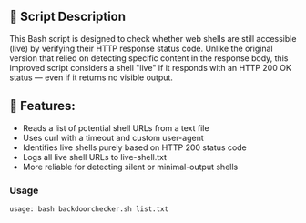 ## 📝 Script Description
This Bash script is designed to check whether web shells are still accessible (live) by verifying their HTTP response status code. Unlike the original version that relied on detecting specific content in the response body, this improved script considers a shell "live" if it responds with an HTTP 200 OK status — even if it returns no visible output.

## 🔧 Features:
- Reads a list of potential shell URLs from a text file
- Uses curl with a timeout and custom user-agent
- Identifies live shells purely based on HTTP 200 status code
- Logs all live shell URLs to live-shell.txt
- More reliable for detecting silent or minimal-output shells

### Usage

```sh
usage: bash backdoorchecker.sh list.txt
```
